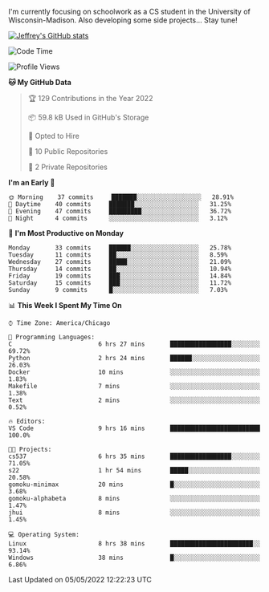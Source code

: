 

I'm currently focusing on schoolwork as a CS student in the University of Wisconsin-Madison.
Also developing some side projects...
Stay tune!

<!-- [![wakatime](https://wakatime.com/badge/user/99a12255-d5fa-4530-a56f-b1f6efe8669d.svg?style=for-the-badge)](https://wakatime.com/@99a12255-d5fa-4530-a56f-b1f6efe8669d) -->

[![Jeffrey's GitHub stats](https://github-readme-stats.vercel.app/api?username=slijeff&count_private=true&show_icons=true)](https://github.com/anuraghazra/github-readme-stats)

<!-- [![Jeffrey's wakatime stats](https://github-readme-stats.vercel.app/api/wakatime?username=slijeff&custom_title=Coding+Time+Last+Week)](https://github.com/slijeff/github-readme-stats) -->

<!-- [![Top Langs](https://github-readme-stats.vercel.app/api/top-langs/?username=slijeff&count_private=true&langs_count=8&hide=javascript&custom_title=Repo+Languages)](https://github.com/anuraghazra/github-readme-stats) -->

<!--START_SECTION:waka-->
![Code Time](http://img.shields.io/badge/Code%20Time-41%20hrs%2029%20mins-blue)

![Profile Views](http://img.shields.io/badge/Profile%20Views-2-blue)

**🐱 My GitHub Data** 

> 🏆 129 Contributions in the Year 2022
 > 
> 📦 59.8 kB Used in GitHub's Storage 
 > 
> 💼 Opted to Hire
 > 
> 📜 10 Public Repositories 
 > 
> 🔑 2 Private Repositories  
 > 
**I'm an Early 🐤** 

```text
🌞 Morning    37 commits     ███████░░░░░░░░░░░░░░░░░░   28.91% 
🌆 Daytime    40 commits     ███████░░░░░░░░░░░░░░░░░░   31.25% 
🌃 Evening    47 commits     █████████░░░░░░░░░░░░░░░░   36.72% 
🌙 Night      4 commits      ░░░░░░░░░░░░░░░░░░░░░░░░░   3.12%

```
📅 **I'm Most Productive on Monday** 

```text
Monday       33 commits     ██████░░░░░░░░░░░░░░░░░░░   25.78% 
Tuesday      11 commits     ██░░░░░░░░░░░░░░░░░░░░░░░   8.59% 
Wednesday    27 commits     █████░░░░░░░░░░░░░░░░░░░░   21.09% 
Thursday     14 commits     ██░░░░░░░░░░░░░░░░░░░░░░░   10.94% 
Friday       19 commits     ███░░░░░░░░░░░░░░░░░░░░░░   14.84% 
Saturday     15 commits     ███░░░░░░░░░░░░░░░░░░░░░░   11.72% 
Sunday       9 commits      █░░░░░░░░░░░░░░░░░░░░░░░░   7.03%

```


📊 **This Week I Spent My Time On** 

```text
⌚︎ Time Zone: America/Chicago

💬 Programming Languages: 
C                        6 hrs 27 mins       █████████████████░░░░░░░░   69.72% 
Python                   2 hrs 24 mins       ██████░░░░░░░░░░░░░░░░░░░   26.03% 
Docker                   10 mins             ░░░░░░░░░░░░░░░░░░░░░░░░░   1.83% 
Makefile                 7 mins              ░░░░░░░░░░░░░░░░░░░░░░░░░   1.38% 
Text                     2 mins              ░░░░░░░░░░░░░░░░░░░░░░░░░   0.52%

🔥 Editors: 
VS Code                  9 hrs 16 mins       █████████████████████████   100.0%

🐱‍💻 Projects: 
cs537                    6 hrs 35 mins       █████████████████░░░░░░░░   71.05% 
s22                      1 hr 54 mins        █████░░░░░░░░░░░░░░░░░░░░   20.58% 
gomoku-minimax           20 mins             █░░░░░░░░░░░░░░░░░░░░░░░░   3.68% 
gomoku-alphabeta         8 mins              ░░░░░░░░░░░░░░░░░░░░░░░░░   1.47% 
jhui                     8 mins              ░░░░░░░░░░░░░░░░░░░░░░░░░   1.45%

💻 Operating System: 
Linux                    8 hrs 38 mins       ███████████████████████░░   93.14% 
Windows                  38 mins             █░░░░░░░░░░░░░░░░░░░░░░░░   6.86%

```


 Last Updated on 05/05/2022 12:22:23 UTC
<!--END_SECTION:waka-->
